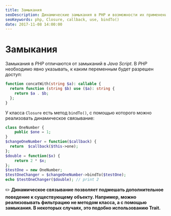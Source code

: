 ```yaml
---
title: Замыкания
seoDescription: Динамические замыкания в PHP и возможности их применения.
seoKeywords: php, Closure, callback, use, bindTo()
date: 2017-11-08 14:00:00
---
```

# Замыкания

Замыкания в *PHP* отличаются от замыканий в *Java Script*. В *PHP* необходимо явно указывать, к каким переменным будет разрешен доступ:

```php
function concatWith(string $a): callable {
  return function (string $b) use ($a): string {
    return $a . $b;
  };
}
```

У класса `Closure` есть метод `bindTo()`, с помощью которого можно реализовать динамическое связывание:

```php
class OneNumber {
    public $one = 1;
}
$changeOneNumber = function($callback) {
  return  $callback($this->one);
};
$double = function($x) {
    return 2 * $x;
};
$testOne = new OneNumber;
$testOneChanger = $changeOneNumber->bindTo($testOne);
echo $testOneChanger($double); // print 2
```

:pencil2: **Динамическое связывание позволяет подмешать дополнительное поведение к существующему объекту. Например, можно реализовывать фильтрацию не методом класса, а с помощью замыкания. В некоторых случаях, это подобно использованию Trait.**